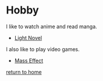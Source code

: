 # Hobby

I like to watch anime and read manga.

* [Light Novel](https://allnovelfull.com/)

I also like to play video games.

* [Mass Effect](https://c4.wallpaperflare.com/wallpaper/441/1018/430/mass-effect-4-mass-effect-n7-concept-art-wallpaper-preview.jpg)

[return to home](./README.md)
